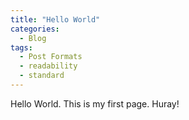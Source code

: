 ```yaml
---
title: "Hello World"
categories:
  - Blog
tags:
  - Post Formats
  - readability
  - standard
---
```


Hello World. This is my first page. Huray!